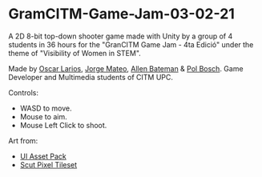 # GramCITM-Game-Jam-03-02-21

A 2D 8-bit top-down shooter game made with Unity by a group of 4 students in 36 hours for the "GranCITM Game Jam - 4ta Edició" under the theme of "Visibility of Women in STEM".

Made by [Oscar Larios](https://github.com/Megaoski), [Jorge Mateo](https://github.com/senc1yo), [Allen Bateman](https://github.com/allenbateman) & [Pol Bosch](https://github.com/Xulu-u). Game Developer and Multimedia students of CITM UPC.

Controls: 
- WASD to move. 
- Mouse to aim.
- Mouse Left Click to shoot.



Art from:
- [UI Asset Pack](https://opengameart.org/content/ui-asset-pack)
- [Scut Pixel Tileset](https://scut.itch.io/7drl-tileset-2018)
